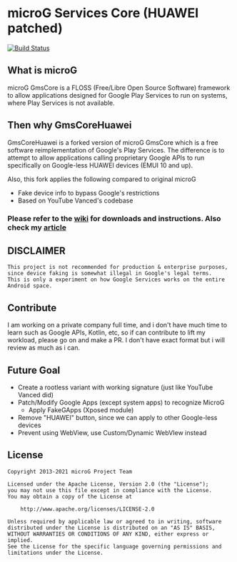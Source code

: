 # microG Services Core (HUAWEI patched)

[![Build Status](https://travis-ci.com/jcchikikomori/GmsCoreHuawei.svg?branch=feature%2FHUAWEI-patch)](https://travis-ci.org/jcchikikomori/GmsCoreHuawei)

## What is microG

microG GmsCore is a FLOSS (Free/Libre Open Source Software) framework to allow applications designed for Google Play Services to run on systems, where Play Services is not available.

## Then why GmsCoreHuawei

GmsCoreHuawei is a forked version of microG GmsCore which is a free software reimplementation of Google's Play Services. The difference is to attempt to allow applications calling proprietary Google APIs to run specifically on Google-less HUAWEI devices (EMUI 10 and up).

Also, this fork applies the following compared to original microG

- Fake device info to bypass Google's restrictions
- Based on YouTube Vanced's codebase

### Please refer to the [wiki](https://github.com/jcchikikomori/GmsCoreHuawei/wiki) for downloads and instructions. Also check my [article](https://jcchikikomori.github.io/blog/article/google-alternatives-for-huawei-devices/)

DISCLAIMER
-------
    This project is not recommended for production & enterprise purposes, since device faking is somewhat illegal in Google's legal terms.
    This is only a experiment on how Google Services works on the entire Android space.

## Contribute

I am working on a private company full time, and i don't have much time to learn such as
Google APIs, Kotlin, etc, so if can contribute to lift my workload, please go on and make a PR.
I don't have exact format but i will review as much as i can.

## Future Goal

- Create a rootless variant with working signature (just like YouTube Vanced did)
- Patch/Modify Google Apps (except system apps) to recognize MicroG
    - Apply FakeGApps (Xposed module) 
- Remove "HUAWEI" button, since we can apply to other Google-less devices
- Prevent using WebView, use Custom/Dynamic WebVIew instead

License
-------
    Copyright 2013-2021 microG Project Team

    Licensed under the Apache License, Version 2.0 (the "License");
    you may not use this file except in compliance with the License.
    You may obtain a copy of the License at

        http://www.apache.org/licenses/LICENSE-2.0

    Unless required by applicable law or agreed to in writing, software
    distributed under the License is distributed on an "AS IS" BASIS,
    WITHOUT WARRANTIES OR CONDITIONS OF ANY KIND, either express or implied.
    See the License for the specific language governing permissions and
    limitations under the License.
